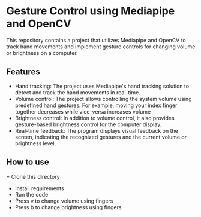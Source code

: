 # Gesture Control using Mediapipe and OpenCV

This repository contains a project that utilizes Mediapipe and OpenCV to track hand movements and implement gesture controls for changing volume or brightness on a computer.

## Features

- Hand tracking: The project uses Mediapipe's hand tracking solution to detect and track the hand movements in real-time.
- Volume control: The project allows controlling the system volume using predefined hand gestures. For example, moving your index finger together decreases while vice-versa increases volume
- Brightness control: In addition to volume control, it also provides gesture-based brightness control for the computer display.
- Real-time feedback: The program displays visual feedback on the screen, indicating the recognized gestures and the current volume or brightness level.

## How to use
= Clone this directory
- Install requirements
- Run the code
- Press v to change volume using fingers
- Press b to change brightness using fingers
